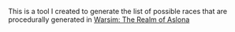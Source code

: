 This is a tool I created to generate the list of possible races that are procedurally generated in [Warsim: The Realm of Aslona](https://store.steampowered.com/app/659540/Warsim_The_Realm_of_Aslona/)

